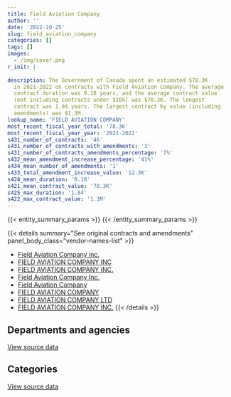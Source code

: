 ```yaml
---
title: Field Aviation Company
author: ''
date: '2022-10-25'
slug: field_aviation_company
categories: []
tags: []
images:
  - /img/cover.png
r_init: |-
  
description: The Government of Canada spent an estimated $78.3K
  in 2021-2022 on contracts with Field Aviation Company. The average
  contract duration was 0.18 years, and the average contract value
  (not including contracts under $10k) was $70.3K. The longest
  contract was 1.04 years. The largest contract by value (including
  amendments) was $1.3M.
lookup_name: 'FIELD AVIATION COMPANY'
most_recent_fiscal_year_total: '78.3K'
most_recent_fiscal_year_year: '2021-2022'
s431_number_of_contracts: '46'
s431_number_of_contracts_with_amendments: '3'
s431_number_of_contracts_amendments_percentage: '7%'
s432_mean_amendment_increase_percentage: '41%'
s434_mean_number_of_amendments: '1'
s433_total_amendment_increase_value: '12.3K'
s424_mean_duration: '0.18'
s421_mean_contract_value: '70.3K'
s425_max_duration: '1.04'
s422_max_contract_value: '1.3M'
---
```


<script src="/rmarkdown-libs/htmlwidgets/htmlwidgets.js"></script>
<link href="/rmarkdown-libs/datatables-css/datatables-crosstalk.css" rel="stylesheet" />
<script src="/rmarkdown-libs/datatables-binding/datatables.js"></script>
<script src="/rmarkdown-libs/jquery/jquery-3.6.0.min.js"></script>
<link href="/rmarkdown-libs/dt-core-bootstrap/css/dataTables.bootstrap.min.css" rel="stylesheet" />
<link href="/rmarkdown-libs/dt-core-bootstrap/css/dataTables.bootstrap.extra.css" rel="stylesheet" />
<script src="/rmarkdown-libs/dt-core-bootstrap/js/jquery.dataTables.min.js"></script>
<script src="/rmarkdown-libs/dt-core-bootstrap/js/dataTables.bootstrap.min.js"></script>
<link href="/rmarkdown-libs/crosstalk/css/crosstalk.min.css" rel="stylesheet" />
<script src="/rmarkdown-libs/crosstalk/js/crosstalk.min.js"></script>
<script src="/rmarkdown-libs/htmlwidgets/htmlwidgets.js"></script>
<link href="/rmarkdown-libs/datatables-css/datatables-crosstalk.css" rel="stylesheet" />
<script src="/rmarkdown-libs/datatables-binding/datatables.js"></script>
<script src="/rmarkdown-libs/jquery/jquery-3.6.0.min.js"></script>
<link href="/rmarkdown-libs/dt-core-bootstrap/css/dataTables.bootstrap.min.css" rel="stylesheet" />
<link href="/rmarkdown-libs/dt-core-bootstrap/css/dataTables.bootstrap.extra.css" rel="stylesheet" />
<script src="/rmarkdown-libs/dt-core-bootstrap/js/jquery.dataTables.min.js"></script>
<script src="/rmarkdown-libs/dt-core-bootstrap/js/dataTables.bootstrap.min.js"></script>
<link href="/rmarkdown-libs/crosstalk/css/crosstalk.min.css" rel="stylesheet" />
<script src="/rmarkdown-libs/crosstalk/js/crosstalk.min.js"></script>

{{< entity_summary_params >}}
{{< /entity_summary_params >}}

{{< details summary="See original contracts and amendments" panel_body_class="vendor-names-list" >}}
- [Field Aviation Company inc.](https://search.open.canada.ca/en/ct/?sort=contract_value_f%20desc&page=1&search_text=%22Field%20Aviation%20Company%20inc.%22)
- [FIELD AVIATION COMPANY INC](https://search.open.canada.ca/en/ct/?sort=contract_value_f%20desc&page=1&search_text=%22FIELD%20AVIATION%20COMPANY%20INC%22)
- [FIELD AVIATION COMPANY INC.](https://search.open.canada.ca/en/ct/?sort=contract_value_f%20desc&page=1&search_text=%22FIELD%20AVIATION%20COMPANY%20INC.%22)
- [Field Aviation Company Inc.](https://search.open.canada.ca/en/ct/?sort=contract_value_f%20desc&page=1&search_text=%22Field%20Aviation%20Company%20Inc.%22)
- [Field Aviation Company](https://search.open.canada.ca/en/ct/?sort=contract_value_f%20desc&page=1&search_text=%22Field%20Aviation%20Company%22)
- [FIELD AVIATION COMPANY](https://search.open.canada.ca/en/ct/?sort=contract_value_f%20desc&page=1&search_text=%22FIELD%20AVIATION%20COMPANY%22)
- [FIELD AVIATION COMPANY LTD](https://search.open.canada.ca/en/ct/?sort=contract_value_f%20desc&page=1&search_text=%22FIELD%20AVIATION%20COMPANY%20LTD%22)
- [FIELD AVIATION COMPANY INC.](https://search.open.canada.ca/en/ct/?sort=contract_value_f%20desc&page=1&search_text=%22FIELD%20AVIATION%20%20COMPANY%20INC.%22)
{{< /details >}}

## Departments and agencies

<div id="htmlwidget-1" style="width:100%;height:auto;" class="datatables html-widget"></div>
<script type="application/json" data-for="htmlwidget-1">{"x":{"style":"bootstrap","filter":"none","vertical":false,"data":[["<a href=\"/departments/dfo-mpo/\">Fisheries and Oceans Canada<\/a>","<a href=\"/departments/dnd-mdn/\">National Defence<\/a>","<a href=\"/departments/nrc-cnrc/\">National Research Council Canada<\/a>","<a href=\"/departments/rcmp-grc/\">Royal Canadian Mounted Police<\/a>","<a href=\"/departments/tc/\">Transport Canada<\/a>"],[64701.54,136452.85,6112.99,130343.03,66169.9],[null,null,4622.01,null,2189676.78],[null,24389.92,null,11340.72,null],[null,null,null,null,78318.94]],"container":"<table class=\"table table-striped table-hover row-border order-column display\">\n  <thead>\n    <tr>\n      <th>Department<\/th>\n      <th>2018-2019<\/th>\n      <th>2019-2020<\/th>\n      <th>2020-2021<\/th>\n      <th>2021-2022<\/th>\n    <\/tr>\n  <\/thead>\n<\/table>","options":{"order":[[4,"desc"]],"pageLength":10,"autoWidth":true,"columnDefs":[{"targets":1,"render":"function(data, type, row, meta) {\n    return type !== 'display' ? data : DTWidget.formatCurrency(data, \"$\", 2, 3, \",\", \".\", true, null);\n  }"},{"targets":2,"render":"function(data, type, row, meta) {\n    return type !== 'display' ? data : DTWidget.formatCurrency(data, \"$\", 2, 3, \",\", \".\", true, null);\n  }"},{"targets":3,"render":"function(data, type, row, meta) {\n    return type !== 'display' ? data : DTWidget.formatCurrency(data, \"$\", 2, 3, \",\", \".\", true, null);\n  }"},{"targets":4,"render":"function(data, type, row, meta) {\n    return type !== 'display' ? data : DTWidget.formatCurrency(data, \"$\", 2, 3, \",\", \".\", true, null);\n  }"},{"width":"16%","targets":[1,2,3,4]},{"className":"dt-right","targets":[1,2,3,4]}],"orderClasses":false}},"evals":["options.columnDefs.0.render","options.columnDefs.1.render","options.columnDefs.2.render","options.columnDefs.3.render"],"jsHooks":[]}</script>
<p class="text-right">
<a href="https://github.com/GoC-Spending/contracts-data/tree/main/data/out/vendors/field_aviation_company/summary_by_fiscal_year_by_department.csv" class="source-data-link btn btn-link">View source data</a>
</p>

## Categories

<div id="htmlwidget-2" style="width:100%;height:auto;" class="datatables html-widget"></div>
<script type="application/json" data-for="htmlwidget-2">{"x":{"style":"bootstrap","filter":"none","vertical":false,"data":[["<a href=\"/categories/defence/\">Defence<\/a>","<a href=\"/categories/transportation_and_logistics/\">Transportation and logistics<\/a>","<a href=\"/categories/industrial_products_and_services/\">Industrial products and services<\/a>"],[124167.85,267327.45,12285],[null,2194298.8,null],[24389.92,11340.72,null],[null,78318.94,null]],"container":"<table class=\"table table-striped table-hover row-border order-column display\">\n  <thead>\n    <tr>\n      <th>Category<\/th>\n      <th>2018-2019<\/th>\n      <th>2019-2020<\/th>\n      <th>2020-2021<\/th>\n      <th>2021-2022<\/th>\n    <\/tr>\n  <\/thead>\n<\/table>","options":{"order":[[4,"desc"]],"dom":"t","pageLength":30,"autoWidth":true,"columnDefs":[{"targets":1,"render":"function(data, type, row, meta) {\n    return type !== 'display' ? data : DTWidget.formatCurrency(data, \"$\", 2, 3, \",\", \".\", true, null);\n  }"},{"targets":2,"render":"function(data, type, row, meta) {\n    return type !== 'display' ? data : DTWidget.formatCurrency(data, \"$\", 2, 3, \",\", \".\", true, null);\n  }"},{"targets":3,"render":"function(data, type, row, meta) {\n    return type !== 'display' ? data : DTWidget.formatCurrency(data, \"$\", 2, 3, \",\", \".\", true, null);\n  }"},{"targets":4,"render":"function(data, type, row, meta) {\n    return type !== 'display' ? data : DTWidget.formatCurrency(data, \"$\", 2, 3, \",\", \".\", true, null);\n  }"},{"width":"16%","targets":[1,2,3,4]},{"className":"dt-right","targets":[1,2,3,4]}],"orderClasses":false,"lengthMenu":[10,25,30,50,100]}},"evals":["options.columnDefs.0.render","options.columnDefs.1.render","options.columnDefs.2.render","options.columnDefs.3.render"],"jsHooks":[]}</script>
<p class="text-right">
<a href="https://github.com/GoC-Spending/contracts-data/tree/main/data/out/vendors/field_aviation_company/summary_by_fiscal_year_by_category.csv" class="source-data-link btn btn-link">View source data</a>
</p>

